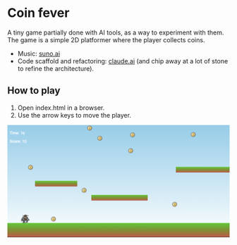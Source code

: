 # Coin fever

A tiny game partially done with AI tools, as a way to experiment with them.
The game is a simple 2D platformer where the player collects coins.

- Music: [suno.ai](https://suno.com)
- Code scaffold and refactoring: [claude.ai](https://claude.ai) (and chip away at a lot of stone to refine the architecture).

## How to play

1. Open index.html in a browser.
2. Use the arrow keys to move the player.

<img src="doc/screenshot.png" alt="Screenshot of the game" width="600"/>